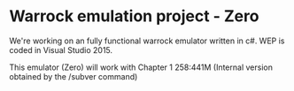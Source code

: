 # Warrock emulation project - Zero

We're working on an fully functional warrock emulator written in c#.
WEP is coded in Visual Studio 2015.

This emulator (Zero) will work with Chapter 1 258:441M (Internal version obtained by the /subver command)

